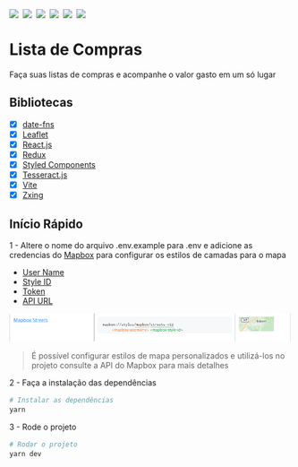 <div style="display: flex; gap: 8px">
<img src="https://img.shields.io/badge/react-%2361DAFB.svg?&style=for-the-badge&logo=react&logoColor=black" />
<img src="https://img.shields.io/badge/typescript-%233178C6.svg?&style=for-the-badge&logo=typescript&logoColor=white" />
<img src="https://img.shields.io/badge/styled--components-%23DB7093.svg?&style=for-the-badge&logo=styled-components&logoColor=white" />
<img src="https://img.shields.io/badge/leaflet-%23199900.svg?&style=for-the-badge&logo=leaflet&logoColor=white" />
<img src="https://img.shields.io/badge/redux-%23764ABC.svg?&style=for-the-badge&logo=redux&logoColor=white" />
<img src="https://img.shields.io/badge/mapbox-%23000000.svg?&style=for-the-badge&logo=mapbox&logoColor=white" />
</div>

# Lista de Compras

Faça suas listas de compras e acompanhe o valor gasto em um só lugar

## Bibliotecas

- [x] [date-fns](https://date-fns.org/)
- [x] [Leaflet](https://leafletjs.com/)
- [x] [React.js](https://react.dev/)
- [x] [Redux](https://redux.js.org/)
- [x] [Styled Components](https://styled-components.com/)
- [x] [Tesseract.js](https://tesseract.projectnaptha.com/)
- [x] [Vite](https://vite.dev/)
- [x] [Zxing](https://www.npmjs.com/package/@zxing/library)

## Início Rápido

1 - Altere o nome do arquivo .env.example para .env e adicione as credencias do
[Mapbox](https://www.mapbox.com/) para configurar os estilos de camadas para o mapa

- [User Name](https://docs.mapbox.com/api/maps/styles/)
- [Style ID](https://docs.mapbox.com/api/maps/styles/)
- [Token](https://console.mapbox.com/account/access-tokens/)
- [API URL](https://github.com/CarlosDaniel0/lista-de-compras-backend)

![Exemplo de configuração de estilo de camada com o mapbox](/docs/mapbox.png)

> É possível configurar estilos de mapa personalizados e utilizá-los no projeto consulte a API do Mapbox para mais detalhes

2 - Faça a instalação das dependências

```bash
# Instalar as dependências
yarn
```

3 - Rode o projeto

```bash
# Rodar o projeto
yarn dev
```